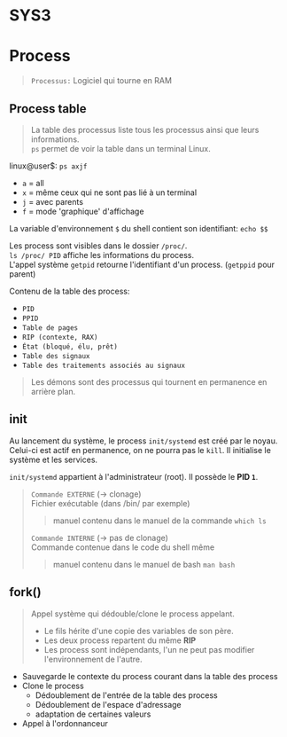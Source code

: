# SYS3

# Process

> `Processus:` Logiciel qui tourne en RAM

## Process table

> La table des processus liste tous les processus ainsi que leurs informations.<br>
`ps` permet de voir la table dans un terminal Linux.

linux@user$: `ps axjf`
- `a` = all
- `x` = même ceux qui ne sont pas lié à un terminal
- `j` = avec parents
- `f` = mode 'graphique' d'affichage

La variable d'environnement `$` du shell contient son identifiant: `echo $$`

Les process sont visibles dans le dossier `/proc/`.<br>
`ls /proc/ PID` affiche les informations du process.<br>
L'appel système `getpid` retourne l'identifiant d'un process. (`getppid` pour parent)

Contenu de la table des process:
- `PID`
- `PPID`
- `Table de pages`
- `RIP (contexte, RAX)`
- `État (bloqué, élu, prêt)`
- `Table des signaux`
- `Table des traitements associés au signaux`

> Les démons sont des processus qui tournent en permanence en arrière plan.

## init

Au lancement du système, le process `init/systemd` est créé par le noyau. Celui-ci est actif en permanence, on ne pourra pas le `kill`. Il initialise le système et les services.

`init/systemd` appartient à l'administrateur (root). Il possède le **PID `1`**.

> `Commande EXTERNE` (-> clonage)<br>
> Fichier exécutable (dans /bin/ par exemple)
>> manuel contenu dans le manuel de la commande `which ls`
>
> `Commande INTERNE` (-> pas de clonage)<br>
> Commande contenue dans le code du shell même<br>
>> manuel contenu dans le manuel de bash `man bash`

## fork()

> Appel système qui dédouble/clone le process appelant.<br>
> - Le fils hérite d'une copie des variables de son père.<br>
> - Les deux process repartent du même **RIP**<br>
> - Les process sont indépendants, l'un ne peut pas modifier l'environnement de l'autre.
- Sauvegarde le contexte du process courant dans la table des process
- Clone le process
    - Dédoublement de l'entrée de la table des process
    - Dédoublement de l'espace d'adressage
    - adaptation de certaines valeurs
- Appel à l'ordonnanceur